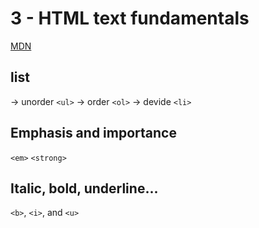 # 3 - HTML text fundamentals
[MDN](https://developer.mozilla.org/en-US/docs/Learn/HTML/Introduction_to_HTML/HTML_text_fundamentals)

## list 
-> unorder
`<ul>`
-> order
`<ol>`
-> devide
`<li>`

## Emphasis and importance
`<em>` 
`<strong>`

## Italic, bold, underline...
`<b>`, `<i>`, and `<u>`
